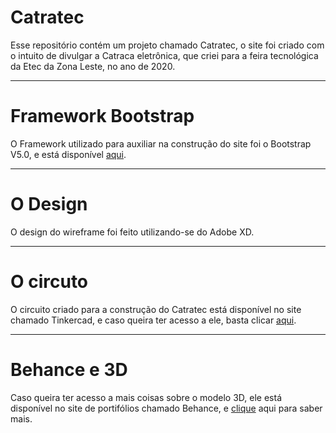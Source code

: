 # Catratec
Esse repositório contém um projeto chamado Catratec, o site foi criado com o intuito de divulgar a Catraca eletrônica, que criei para a feira tecnológica da Etec da Zona Leste, no ano de 2020.
 
---

# Framework Bootstrap
O Framework utilizado para auxiliar na construção do site foi o Bootstrap V5.0, e está disponível [aqui](https://getbootstrap.com).

---

# O Design
O design do wireframe foi feito utilizando-se do Adobe XD.

---

# O circuto
O circuito criado para a construção do Catratec está disponível no site chamado Tinkercad, e caso queira ter acesso a ele, basta clicar [aqui](https://www.tinkercad.com/things/kRoyELoSiHs).

---
# Behance e 3D
Caso queira ter acesso a mais coisas sobre o modelo 3D, ele está disponível no site de portifólios chamado Behance, e [clique](https://www.behance.net/gallery/108614089/Catratec) aqui para saber mais.


